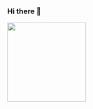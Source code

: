 ### Hi there 👋

<!--
**rogarfil/rogarfil** is a ✨ _special_ ✨ repository because its `README.md` (this file) appears on your GitHub profile.

Here are some ideas to get you started:

- 🔭 I’m currently working on ...
- 🌱 I’m currently learning ...
- 👯 I’m looking to collaborate on ...
- 🤔 I’m looking for help with ...
- 💬 Ask me about ...
- 📫 How to reach me: ...
- 😄 Pronouns: ...
- ⚡ Fun fact: ...
-->
<div>
<a href="https://beacons.ai/rogarfil">
<img height="180em" src="https://github-readme-stats.vercel.app/api?username=rogarfil&show_icons=true&theme=dracula&include_all_commits=true&count_private=true"/>
</div>
